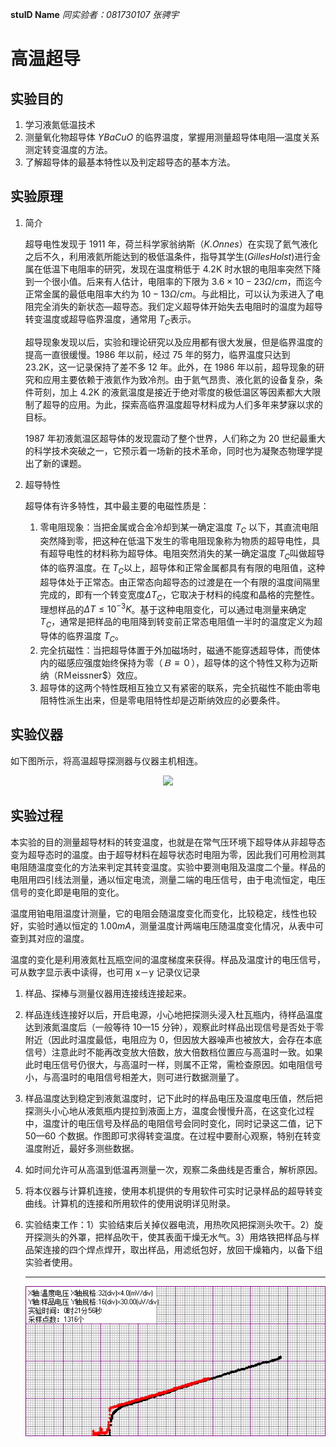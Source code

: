 **stuID Name**
*同实验者：081730107 张骋宇*

# 高温超导

## 实验目的

1. 学习液氮低温技术
2. 测量氧化物超导体 $YBaCuO$ 的临界温度，掌握用测量超导体电阻—温度关系测定转变温度的方法。
3. 了解超导体的最基本特性以及判定超导态的基本方法。

## 实验原理

1. 简介

    超导电性发现于 1911 年，荷兰科学家翁纳斯（$K.Onnes$）在实现了氦气液化之后不久，利用液氦所能达到的极低温条件，指导其学生($GillesHolst$)进行金属在低温下电阻率的研究，发现在温度稍低于 4.2K 时水银的电阻率突然下降到一个很小值。后来有人估计，电阻率的下限为 $3.6×10-23Ω/cm$，而迄今正常金属的最低电阻率大约为 $10-13Ω/cm$。与此相比，可以认为汞进入了电阻完全消失的新状态—超导态。我们定义超导体开始失去电阻时的温度为超导转变温度或超导临界温度，通常用 $T_C$表示。

    超导现象发现以后，实验和理论研究以及应用都有很大发展，但是临界温度的提高一直很缓慢。1986 年以前，经过 75 年的努力，临界温度只达到 23.2K，这一记录保持了差不多 12 年。此外，在 1986 年以前，超导现象的研究和应用主要依赖于液氦作为致冷剂。由于氦气昂贵、液化氦的设备复杂，条件苛刻，加上 4.2K 的液氦温度是接近于绝对零度的极低温区等因素都大大限制了超导的应用。为此，探索高临界温度超导材料成为人们多年来梦寐以求的目标。

    1987 年初液氮温区超导体的发现震动了整个世界，人们称之为 20 世纪最重大的科学技术突破之一，它预示着一场新的技术革命，同时也为凝聚态物理学提出了新的课题。

2. 超导特性

    超导体有许多特性，其中最主要的电磁性质是：

    1. 零电阻现象：当把金属或合金冷却到某一确定温度 $T_C$ 以下，其直流电阻突然降到零，把这种在低温下发生的零电阻现象称为物质的超导电性，具有超导电性的材料称为超导体。电阻突然消失的某一确定温度 $T_C$叫做超导体的临界温度。在 $T_C$以上，超导体和正常金属都具有有限的电阻值，这种超导体处于正常态。由正常态向超导态的过渡是在一个有限的温度间隔里完成的，即有一个转变宽度$ΔT_C$，它取决于材料的纯度和晶格的完整性。理想样品的$ΔT≤10^{-3}K$。基于这种电阻变化，可以通过电测量来确定 $T_C$，通常是把样品的电阻降到转变前正常态电阻值一半时的温度定义为超导体的临界温度 $T_C$。
    2. 完全抗磁性：当把超导体置于外加磁场时，磁通不能穿透超导体，而使体内的磁感应强度始终保持为零（$Ｂ≡０$），超导体的这个特性又称为迈斯纳（RＭeissner$）效应。
    3. 超导体的这两个特性既相互独立又有紧密的联系，完全抗磁性不能由零电阻特性派生出来，但是零电阻特性却是迈斯纳效应的必要条件。

## 实验仪器

如下图所示，将高温超导探测器与仪器主机相连。

<div align = 'center'><image src = '1.png'>

<div align = 'left'>

## 实验过程

本实验的目的测量超导材料的转变温度，也就是在常气压环境下超导体从非超导态变为超导态时的温度。由于超导材料在超导状态时电阻为零，因此我们可用检测其电阻随温度变化的方法来判定其转变温度。实验中要测电阻及温度二个量。样品的电阻用四引线法测量，通以恒定电流，测量二端的电压信号，由于电流恒定，电压信号的变化即是电阻的变化。

温度用铂电阻温度计测量，它的电阻会随温度变化而变化，比较稳定，线性也较好，实验时通以恒定的 $1.00mA$，测量温度计两端电压随温度变化情况，从表中可查到其对应的温度。

温度的变化是利用液氮杜瓦瓶空间的温度梯度来获得。样品及温度计的电压信号，可从数字显示表中读得，也可用 x－y 记录仪记录

1. 样品、探棒与测量仪器用连接线连接起来。
2. 样品连线连接好以后，开启电源，小心地把探测头浸入杜瓦瓶内，待样品温度达到液氮温度后（一般等待 10—15 分钟），观察此时样品出现信号是否处于零附近（因此时温度最低，电阻应为 0，但因放大器噪声也被放大，会存在本底信号）注意此时不能再改变放大倍数，放大倍数档位置应与高温时一致。如果此时电压信号仍很大，与高温时一样，则属不正常，需检查原因。如电阻信号小，与高温时的电阻信号相差大，则可进行数据测量了。
3. 样品温度达到稳定到液氮温度时，记下此时的样品电压及温度电压值，然后把探测头小心地从液氮瓶内提拉到液面上方，温度会慢慢升高，在这变化过程中，温度计的电压信号及样品的电阻信号会同时变化，同时记录这二值，记下 50—60 个数据。作图即可求得转变温度。在过程中要耐心观察，特别在转变温度附近，最好多测些数据。
4. 如时间允许可从高温到低温再测量一次，观察二条曲线是否重合，解析原因。
5. 将本仪器与计算机连接，使用本机提供的专用软件可实时记录样品的超导转变曲线。计算机的连接和所用软件的使用说明详见附录。
6. 实验结束工作：1）实验结束后关掉仪器电流，用热吹风把探测头吹干。2）旋开探测头的外罩，把样品吹干，使其表面干燥无水气。3）用烙铁把样品与样品架连接的四个焊点焊开，取出样品，用滤纸包好，放回干燥箱内，以备下组实验者使用。

    ---

    ![](081730109-081730107.bmp)




